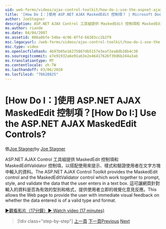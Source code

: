 ```yaml
---
uid: web-forms/videos/ajax-control-toolkit/how-do-i-use-the-aspnet-ajax-maskededit-controls
title: '[How Do I：]使用 ASP.NET AJAX MaskedEdit 控制項？ | Microsoft Docs'
author: JoeStagner
description: ASP.NET AJAX Control 工具組提供 MaskedEdit 控制項和 MaskedEditValidator 控制項，以搭配使用來提示、樣式和驗證 d 。
ms.author: riande
ms.date: 04/04/2007
ms.assetid: 806a8bfe-54be-4c96-8ffd-66303cc2b2f9
msc.legacyurl: /web-forms/videos/ajax-control-toolkit/how-do-i-use-the-aspnet-ajax-maskededit-controls
msc.type: video
ms.openlocfilehash: 4b97b05e16275867db5157e3eaf2ea8db28b4c30
ms.sourcegitcommit: e7e91932a6e91a63e2e46417626f39d6b244a3ab
ms.translationtype: MT
ms.contentlocale: zh-TW
ms.lasthandoff: 03/06/2020
ms.locfileid: "78628825"
---
```

# <a name="how-do-i-use-the-aspnet-ajax-maskededit-controls"></a><span data-ttu-id="c6f69-104">[How Do I：]使用 ASP.NET AJAX MaskedEdit 控制項？</span><span class="sxs-lookup"><span data-stu-id="c6f69-104">[How Do I:] Use the ASP.NET AJAX MaskedEdit Controls?</span></span>

<span data-ttu-id="c6f69-105">依[Joe Stagner](https://github.com/JoeStagner)</span><span class="sxs-lookup"><span data-stu-id="c6f69-105">by [Joe Stagner](https://github.com/JoeStagner)</span></span>

<span data-ttu-id="c6f69-106">ASP.NET AJAX Control 工具組提供 MaskedEdit 控制項和 MaskedEditValidator 控制項，以搭配使用來提示、樣式和驗證使用者在文字方塊中輸入的資料。</span><span class="sxs-lookup"><span data-stu-id="c6f69-106">The ASP.NET AJAX Control Toolkit provides the MaskedEdit control and the MaskedEditValidator control which work together to prompt, style, and validate the data that the user enters in a text box.</span></span> <span data-ttu-id="c6f69-107">這可讓網頁針對輸入的資料是否為有效的型別和格式，提供使用者立即的視覺化意見反應。</span><span class="sxs-lookup"><span data-stu-id="c6f69-107">This allows the Web page to provide the user with immediate visual feedback on whether the data entered is of a valid type and format.</span></span>

[<span data-ttu-id="c6f69-108">&#9654;觀看影片（17分鐘）</span><span class="sxs-lookup"><span data-stu-id="c6f69-108">&#9654; Watch video (17 minutes)</span></span>](https://channel9.msdn.com/Blogs/ASP-NET-Site-Videos/how-do-i-use-the-aspnet-ajax-maskededit-controls)

> [!div class="step-by-step"]
> <span data-ttu-id="c6f69-109">[上一頁](how-do-i-use-the-aspnet-ajax-dropdown-control.md)
> [下一頁](how-do-i-use-the-aspnet-ajax-mutuallyexclusive-checkbox-extender.md)</span><span class="sxs-lookup"><span data-stu-id="c6f69-109">[Previous](how-do-i-use-the-aspnet-ajax-dropdown-control.md)
[Next](how-do-i-use-the-aspnet-ajax-mutuallyexclusive-checkbox-extender.md)</span></span>

